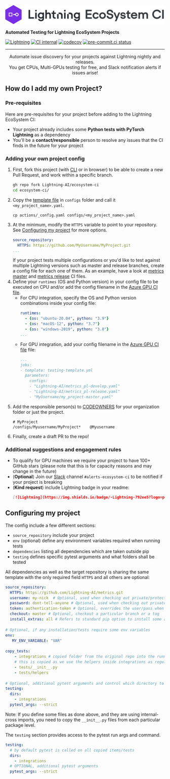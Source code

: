![Logo](_actions/logo.png)

**Automated Testing for Lightning EcoSystem Projects**

[![Lightning](https://img.shields.io/badge/-Lightning-792ee5?logo=pytorchlightning&logoColor=white)](https://lightning.ai)
[![CI internal](https://github.com/Lightning-AI/ecosystem-ci/actions/workflows/ci_test-acts.yml/badge.svg?branch=main&event=push)](https://github.com/Lightning-AI/ecosystem-ci/actions/workflows/ci_test-acts.yml)
[![codecov](https://codecov.io/gh/Lightning-AI/ecosystem-ci/branch/main/graph/badge.svg?token=binMTx5wr4)](https://codecov.io/gh/Lightning-AI/ecosystem-ci)
[![pre-commit.ci status](https://results.pre-commit.ci/badge/github/Lightning-AI/ecosystem-ci/main.svg)](https://results.pre-commit.ci/latest/github/Lightning-AI/ecosystem-ci/main)

______________________________________________________________________

<div align="center">
Automate issue discovery for your projects against Lightning nightly and releases.
<br / >
You get CPUs, Multi-GPUs testing for free, and Slack notification alerts if issues arise!
</div>

## How do I add my own Project?

### Pre-requisites

Here are pre-requisites for your project before adding to the Lightning EcoSystem CI:

- Your project already includes some **Python tests with PyTorch Lightning** as a dependency
- You'll be a **contact/responsible** person to resolve any issues that the CI finds in the future for your project

### Adding your own project config

1. First, fork this project (with [CLI](https://cli.github.com/) or in browser) to be able to create a new Pull Request, and work within a specific branch.
   ```bash
   gh repo fork Lightning-AI/ecosystem-ci
   cd ecosystem-ci/
   ```
1. Copy the [template file](_actions/_config.yaml) in `configs` folder and call it `<my_project_name>.yaml`.
   ```
   cp actions/_config.yaml configs/<my_project_name>.yaml
   ```
1. At the minimum, modify the `HTTPS` variable to point to your repository. See [Configuring my project](https://github.com/Lightning-AI/ecosystem-ci/tree/main#configuring-my-project) for more options.
   ```yaml
   source_repository:
     HTTPS: https://github.com/MyUsername/MyProject.git
   ...
   ```
   If your project tests multiple configurations or you'd like to test against multiple Lightning versions such as master and release branches, create a config file for each one of them.
   As an example, have a look at [metrics master](configs/Lightning-AI/metrics_pl-develop.yaml) and [metrics release](configs/Lightning-AI/metrics_pl-release.yaml) CI files.
1. Define your `runtimes` (OS and Python version) in your config file to be executed on CPU and/or add the config filename in the [Azure GPU CI file](.azure/ci-testig-parameterized.yml).
   - For CPU integration, specify the OS and Python version combinations inside your config file:
     ```yaml
     runtimes:
       - {os: "ubuntu-20.04", python: "3.9"}
       - {os: "macOS-12", python: "3.7"}
       - {os: "windows-2019", python: "3.8"}
     ...
     ```
   - For GPU integration, add your config filename in the [Azure GPU CI file](.azure/ci-testig-parameterized.yml) file:
     ```yaml
     ...
     jobs:
     - template: testing-template.yml
       parameters:
         configs:
         - "Lightning-AI/metrics_pl-develop.yaml"
         - "Lightning-AI/metrics_pl-release.yaml"
         - "MyUsername/my_project-master.yaml"
     ```
1. Add the responsible person(s) to [CODEOWNERS](.github/CODEOWNERS) for your organization folder or just the project.
   ```
   # MyProject
   /configs/Myusername/MyProject*    @Myusername
   ```
1. Finally, create a draft PR to the repo!

### Additional suggestions and engagement rules

- To qualify for GPU machines we require your project to have 100+ GitHub stars (please note that this is for capacity reasons and may change in the future)
- (**Optional**) Join our [Slack](https://www.lightning.ai/community) channel `#alerts-ecosystem-ci` to be notified if your project is breaking
- (**Kind request**) include Lightning badge in your readme:
  ```md
  [![Lightning](https://img.shields.io/badge/-Lightning-792ee5?logo=pytorchlightning&logoColor=white)](https://lightning.ai)
  ```

## Configuring my project

The config include a few different sections:

- `source_repository` include your project
- `env` (optional) define any environment variables required when running tests
- `dependencies` listing all dependencies which are taken outside pip
- `testing` defines specific pytest arguments and what folders shall be tested

All dependencies as well as the target repository is sharing the same template with the only required field `HTTPS` and all others are optional:

```yaml
source_repository:
  HTTPS: https://github.com/Lightning-AI/metrics.git
  username: my-nick  # Optional, used when checking out private/protected repo
  password: dont-tell-anyone # Optional, used when checking out private/protected repo
  token: authentication-token # Optional, overrides the user/pass when checking out private/protected repo
  checkout: master # Optional, checkout a particular branch or a tag
  install_extras: all # Refers to standard pip option to install some additional dependencies defined with setuptools, typically used as `<my-package>[<install_extras>]`.

# Optional, if any installation/tests require some env variables
env:
   MY_ENV_VARIABLE: "VAR"

copy_tests:
    - integrations # copied folder from the original repo into the running test directory
    # this is copied as we use the helpers inside integrations as regular python package
    - tests/__init__.py
    - tests/helpers

# Optional, additional pytest arguments and control which directory to test on
testing:
  dirs:
    - integrations
  pytest_args: --strict
```

Note: If you define some files as done above, and they are using internal-cross imports, you need to copy the `__init__.py` files from each particular package level.

The `testing` section provides access to the pytest run args and command.

```yaml
testing:
  # by default pytest is called on all copied items/tests
  dirs:
    - integrations
  # OPTIONAL, additional pytest arguments
  pytest_args: --strict
```
